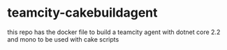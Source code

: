 # teamcity-cakebuildagent
this repo has the docker file to build a teamcity agent with dotnet core 2.2 and mono to be used with cake scripts
